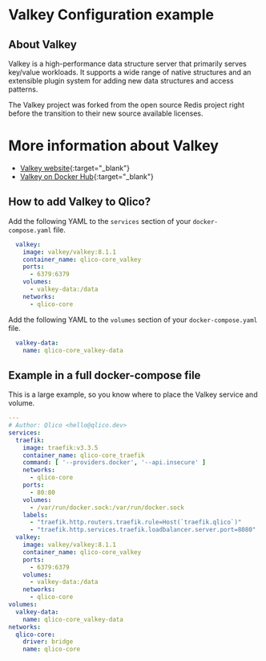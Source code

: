 # Valkey Configuration example

## About Valkey

Valkey is a high-performance data structure server that primarily serves key/value workloads. It supports a wide range of native structures and an extensible plugin system for adding new data structures and access patterns.

The Valkey project was forked from the open source Redis project right before the transition to their new source available licenses.


# More information about Valkey

* [Valkey website](https://valkey.io/){:target="_blank"}
* [Valkey on Docker Hub](https://hub.docker.com/r/valkey/valkey){:target="_blank"}

## How to add Valkey to Qlico?

Add the following YAML to the `services` section of your `docker-compose.yaml`
file.

```yaml title="qlico-core/docker-compose.yaml"
  valkey:
    image: valkey/valkey:8.1.1
    container_name: qlico-core_valkey
    ports:
      - 6379:6379
    volumes:
      - valkey-data:/data
    networks:
      - qlico-core
```

Add the following YAML to the `volumes` section of your `docker-compose.yaml`
file.

```yaml title="qlico-core/docker-compose.yaml"
  valkey-data:
    name: qlico-core_valkey-data
```

## Example in a full docker-compose file

This is a large example, so you know where to place the Valkey service and
volume.

```yaml title="qlico-core/docker-compose.yaml"
---
# Author: Qlico <hello@qlico.dev>
services:
  traefik:
    image: traefik:v3.3.5
    container_name: qlico-core_traefik
    command: [ '--providers.docker', '--api.insecure' ]
    networks:
      - qlico-core
    ports:
      - 80:80
    volumes:
      - /var/run/docker.sock:/var/run/docker.sock
    labels:
      - "traefik.http.routers.traefik.rule=Host(`traefik.qlico`)"
      - "traefik.http.services.traefik.loadbalancer.server.port=8080"
  valkey:
    image: valkey/valkey:8.1.1
    container_name: qlico-core_valkey
    ports:
      - 6379:6379
    volumes:
      - valkey-data:/data
    networks:
      - qlico-core
volumes:
  valkey-data:
    name: qlico-core_valkey-data
networks:
  qlico-core:
    driver: bridge
    name: qlico-core
```

